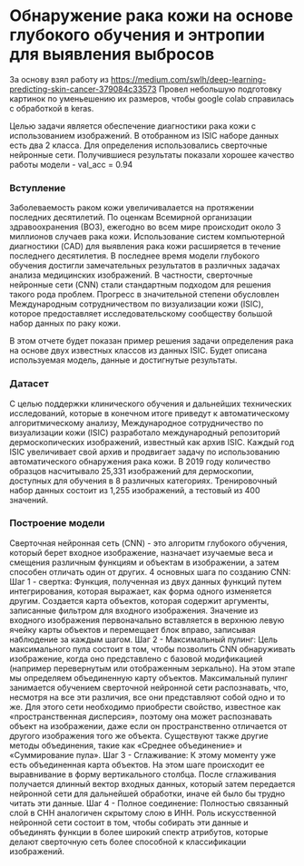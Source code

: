 # Обнаружение рака кожи на основе глубокого обучения и энтропии для выявления выбросов

За основу взял работу из https://medium.com/swlh/deep-learning-predicting-skin-cancer-379084c33573
Провел небольшую подготовку картинок по уменьешению их размеров, чтобы google colab справилась с обработкой в keras.

Целью задачи является обеспечение диагностики рака кожи с использованием изображений. В отобранном из ISIC наборе данных есть два 2 класса. Для определения использовались сверточные нейронные сети. Получившиеся результаты показали хорошее качество работы модели - val_acc = 0.94

### Вступление
Заболеваемость раком кожи увеличивалается на протяжении последних десятилетий. По оценкам Всемирной организации здравоохранения (ВОЗ), ежегодно во всем мире происходит около 3 миллионов случаев рака кожи.
Использование систем компьютерной диагностики (CAD) для выявления рака кожи расширяется в течение последнего десятилетия. В последнее время модели глубокого обучения достигли замечательных результатов в различных задачах анализа медицинских изображений. В частности, сверточные нейронные сети (CNN) стали стандартным подходом для решения такого рода проблем.
Прогресс в значительной степени обусловлен Международным сотрудничеством по визуализации кожи (ISIC), которое предоставляет исследовательскому сообществу большой набор данных по раку кожи.

В этом отчете будет показан пример решения задачи определения рака на основе двух известных классов из данных ISIC. Будет описана используемая модель, данные и достигнутые результаты.
### Датасет
С целью поддержки клинического обучения и дальнейших технических исследований, которые в конечном итоге приведут к автоматическому алгоритмическому анализу, Международное сотрудничество по визуализации кожи (ISIC) разработало международный репозиторий дермоскопических изображений, известный как архив ISIC. Каждый год ISIC увеличивает свой архив и продвигает задачу по использованию автоматического обнаружения рака кожи. В 2019 году количество образцов насчитывало 25,331 изображений для дермоскопии, доступных для обучения в 8 различных категориях. Тренировочный набор данных состоит из 1,255 изображений, а тестовый из 400 значений. 

### Построение модели
Сверточная нейронная сеть (CNN) - это алгоритм глубокого обучения, который берет входное изображение, назначает изучаемые веса и смещения различным функциям и объектам в изображении, а затем способен отличать один от других. 
4 основных шага по созданию CNN:
Шаг 1 - свертка:
Функция, полученная из двух данных функций путем интегрирования, которая выражает, как форма одного изменяется другим. Создается карта объектов, которая содержит аргументы, записанные фильтром для входного изображения. Значение из входного изображения первоначально вставляется в верхнюю левую ячейку карты объектов и перемещает блок вправо, записывая наблюдение за каждым шагом.
Шаг 2 - Максимальный пулинг:
Цель максимального пула состоит в том, чтобы позволить CNN обнаруживать изображение, когда оно представлено с базовой модификацией (например перевернутым или отображенным зеркально). На этом этапе мы определяем объединенную карту объектов. Максимальный пулинг занимается обучением сверточной нейронной сети распознавать, что, несмотря на все эти различия, все они представляют собой одно и то же. Для этого сети необходимо приобрести свойство, известное как «пространственная дисперсия», поэтому она может распознавать объект на изображении, даже если он пространственно отличается от другого изображения того же объекта. Существуют также другие методы объединения, такие как «Среднее объединение» и «Суммирование пула».
Шаг 3 - Сглаживание:
К этому моменту уже есть объединенная карта объектов. На этом шаге происходит ее выравнивание в форму вертикального столбца. После сглаживания получается длинный вектор входных данных, который затем передается нейронной сети для дальнейшей обработки, иначе ей было бы трудно читать эти данные.
Шаг 4 - Полное соединение:
Полностью связанный слой в СНН аналогичен скрытому слою в ИНН. Роль искусственной нейронной сети состоит в том, чтобы собирать эти данные и объединять функции в более широкий спектр атрибутов, которые делают сверточную сеть более способной к классификации изображений.
